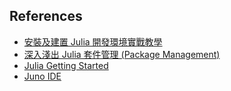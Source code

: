 ## References
* [安裝及建置 Julia 開發環境實戰教學](https://medium.com/@jamescchuang/%E5%AF%A6%E6%88%B0%E5%AE%89%E8%A3%9D%E5%8F%8A%E5%BB%BA%E7%BD%AE-julia-%E9%96%8B%E7%99%BC%E7%92%B0%E5%A2%83-6dc8c0d14c2a)
* [深入淺出 Julia 套件管理 (Package Management)](https://medium.com/@jamescchuang/%E6%B7%B1%E5%85%A5%E6%B7%BA%E5%87%BA-julia-%E5%A5%97%E4%BB%B6%E7%AE%A1%E7%90%86-package-management-617b424d1d1d)
* [Julia Getting Started](https://docs.julialang.org/en/v1/manual/getting-started/)
* [Juno IDE](https://junolab.org/)
